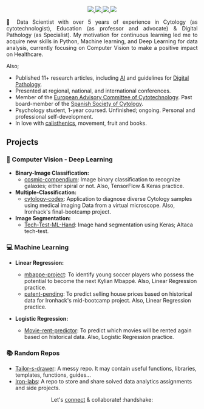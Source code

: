 <p align="center">
<p align="center">
    <a href="https://www.linkedin.com/in/isi-mube/">
        <img src="https://img.shields.io/badge/linkedin-%230077B5.svg?&style=for-the-badge&logo=linkedin&logoColor=white">
    </a>  
    <a href="https://medium.com/@ap.isidre">
        <img src="https://img.shields.io/badge/medium-%2312100E.svg?&style=for-the-badge&logo=medium&logoColor=white">
    </a>
    <a href="https://twitter.com/isi_mube">
        <img src="https://img.shields.io/badge/twitter-%230077B5.svg?&style=for-the-badge&logo=twitter&logoColor=white&color=00acee">
    </a>
    <a href="https://www.researchgate.net/profile/Isidre_Munne-Bertran">
        <img src="https://img.shields.io/badge/research-gate-%230077B5.svg?&style=for-the-badge&logo=research-gate&logoColor=white">
    </a>
</p>

<p align="justify">&#x1F4AC; Data Scientist with over 5 years of experience in Cytology (as cytotechnologist), Education (as professor and advocate) & Digital Pathology (as Specialist). My motivation for continuous learning led me to acquire new skills in Python, Machine learning, and Deep Learning for data analysis, currently focusing on Computer Vision to make a positive impact on Healthcare.</p>

Also;

- Published 11+ research articles, including [AI](https://www.nature.com/articles/s41379-022-01147-y) and guidelines for [Digital Pathology](https://books.google.es/books/about/Gu%C3%ADa_de_Calidad_en_Citopatolog%C3%ADa.html?id=CBzsDwAAQBAJ&redir_esc=y).
- Presented at regional, national, and international conferences.
- Member of the [European Advisory Committee of Cytotechnology](https://www.efcs.eu/links/eacc-advisory-commitee/). Past board-member of the [Spanish Society of Cytology](https://secitologia.org/).
- Psychology student, 1-year coursed. Unfinished; ongoing. Personal and professional self-development.
- In love with [calisthenics](https://en.wikipedia.org/wiki/Calisthenics), movement, fruit and books.

<link rel="stylesheet" href="https://stackpath.bootstrapcdn.com/bootstrap/4.5.0/css/bootstrap.min.css">

<link rel="stylesheet" href="https://stackpath.bootstrapcdn.com/bootstrap/4.5.0/css/bootstrap.min.css">

## Projects

### 🥽 Computer Vision - Deep Learning

- **Binary-Image Classification:**
  - [cosmic-compendium](https://github.com/isi-mube/cosmic-compendium): Image binary classification to recognize galaxies; either spiral or not. Also, TensorFlow & Keras practice.
- **Multiple-Classification:**
  - [cytology-codex](https://github.com/isi-mube/cytology-codex): Application to diagnose diverse Cytology samples using medical imaging Data from a virtual microscope. Also, Ironhack's final-bootcamp project.
- **Image Segmentation:**
  - [Tech-Test-ML-Hand](https://github.com/isi-mube/Tech-Test-ML-Hand): Image hand segmentation using Keras; AItaca tech-test.

### 💻 Machine Learning
- **Linear Regression:**
  - [mbappe-project](https://github.com/isi-mube/mbappe-project): To identify young soccer players who possess the potential to become the next Kylian Mbappé. Also, Linear Regression practice.
  - [patent-pending](https://github.com/isi-mube/patent-pending): To predict selling house prices based on historical data for Ironhack's mid-bootcamp project. Also, Linear Regression practice.

- **Logistic Regression:**
  - [Movie-rent-predictor](https://github.com/isi-mube/movie-rent-predictor): To predict which movies will be rented again based on historical data. Also, Logistic Regression practice.

### 📚 Random Repos
- [Tailor-s-drawer](https://github.com/isi-mube/tailor-s-drawer): A messy repo. It may contain useful functions, libraries, templates, functions, guides...
- [Iron-labs](https://github.com/isi-mube/iron-labs): A repo to store and share solved data analytics assignments and side projects.


<p align="center">Let's <a href="https://www.linkedin.com/in/isi-mube/">connect</a> & collaborate! :handshake: </p>
